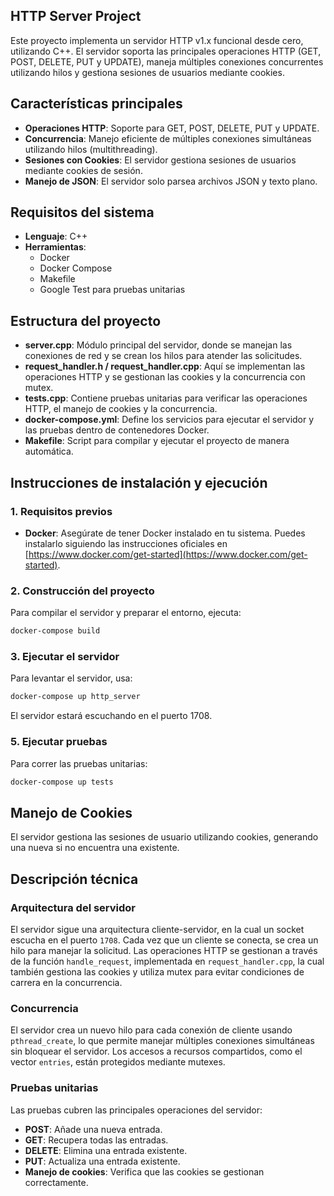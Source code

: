 ## HTTP Server Project

Este proyecto implementa un servidor HTTP v1.x funcional desde cero, utilizando C++. El servidor soporta las principales operaciones HTTP (GET, POST, DELETE, PUT y UPDATE), maneja múltiples conexiones concurrentes utilizando hilos y gestiona sesiones de usuarios mediante cookies.

## Características principales
- **Operaciones HTTP**: Soporte para GET, POST, DELETE, PUT y UPDATE.
- **Concurrencia**: Manejo eficiente de múltiples conexiones simultáneas utilizando hilos (multithreading).
- **Sesiones con Cookies**: El servidor gestiona sesiones de usuarios mediante cookies de sesión.
- **Manejo de JSON**: El servidor solo parsea archivos JSON y texto plano.
  
## Requisitos del sistema
- **Lenguaje**: C++
- **Herramientas**:
  - Docker
  - Docker Compose
  - Makefile
  - Google Test para pruebas unitarias

## Estructura del proyecto
- **server.cpp**: Módulo principal del servidor, donde se manejan las conexiones de red y se crean los hilos para atender las solicitudes.
- **request_handler.h / request_handler.cpp**: Aquí se implementan las operaciones HTTP y se gestionan las cookies y la concurrencia con mutex.
- **tests.cpp**: Contiene pruebas unitarias para verificar las operaciones HTTP, el manejo de cookies y la concurrencia.
- **docker-compose.yml**: Define los servicios para ejecutar el servidor y las pruebas dentro de contenedores Docker.
- **Makefile**: Script para compilar y ejecutar el proyecto de manera automática.
  
## Instrucciones de instalación y ejecución

### 1. Requisitos previos
- **Docker**: Asegúrate de tener Docker instalado en tu sistema. Puedes instalarlo siguiendo las instrucciones oficiales en [https://www.docker.com/get-started](https://www.docker.com/get-started).

### 2. Construcción del proyecto
Para compilar el servidor y preparar el entorno, ejecuta:
```bash
docker-compose build
```

### 3. Ejecutar el servidor
Para levantar el servidor, usa:
```bash
docker-compose up http_server
```
El servidor estará escuchando en el puerto 1708.

### 5. Ejecutar pruebas
Para correr las pruebas unitarias:
```bash
docker-compose up tests
```

## Manejo de Cookies
El servidor gestiona las sesiones de usuario utilizando cookies, generando una nueva si no encuentra una existente.

## Descripción técnica

### Arquitectura del servidor
El servidor sigue una arquitectura cliente-servidor, en la cual un socket escucha en el puerto `1708`. Cada vez que un cliente se conecta, se crea un hilo para manejar la solicitud. Las operaciones HTTP se gestionan a través de la función `handle_request`, implementada en `request_handler.cpp`, la cual también gestiona las cookies y utiliza mutex para evitar condiciones de carrera en la concurrencia.

### Concurrencia
El servidor crea un nuevo hilo para cada conexión de cliente usando `pthread_create`, lo que permite manejar múltiples conexiones simultáneas sin bloquear el servidor. Los accesos a recursos compartidos, como el vector `entries`, están protegidos mediante mutexes.

### Pruebas unitarias
Las pruebas cubren las principales operaciones del servidor:
- **POST**: Añade una nueva entrada.
- **GET**: Recupera todas las entradas.
- **DELETE**: Elimina una entrada existente.
- **PUT**: Actualiza una entrada existente.
- **Manejo de cookies**: Verifica que las cookies se gestionan correctamente.